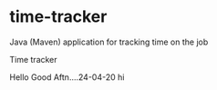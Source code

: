 # time-tracker
Java (Maven) application for tracking time on the job

Time tracker

Hello Good Aftn....24-04-20
hi
